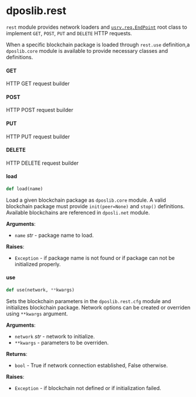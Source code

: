 <a id="dposlib.rest"></a>

# dposlib.rest

`rest` module provides network loaders and [`usrv.req.EndPoint`](
    https://github.com/Moustikitos/micro-server/blob/master/usrv/req.py#L33
) root class to implement `GET`, `POST`, `PUT` and `DELETE` HTTP requests.

When a specific blockchain package is loaded through `rest.use` definition,a
`dposlib.core` module is available to provide necessary classes and
definitions.

<a id="dposlib.rest.GET"></a>

#### GET

HTTP GET request builder

<a id="dposlib.rest.POST"></a>

#### POST

HTTP POST request builder

<a id="dposlib.rest.PUT"></a>

#### PUT

HTTP PUT request builder

<a id="dposlib.rest.DELETE"></a>

#### DELETE

HTTP DELETE request builder

<a id="dposlib.rest.load"></a>

#### load

```python
def load(name)
```

Load a given blockchain package as `dposlib.core` module. A valid
blockchain package must provide `init(peer=None)` and `stop()` definitions.
Available blockchains are referenced in `dposli.net` module.

**Arguments**:

- `name` _str_ - package name to load.
  

**Raises**:

- `Exception` - if package name is not found or if package can not be
  initialized properly.

<a id="dposlib.rest.use"></a>

#### use

```python
def use(network, **kwargs)
```

Sets the blockchain parameters in the `dposlib.rest.cfg` module and
initializes blockchain package. Network options can be created or overriden
using `**kwargs` argument.

**Arguments**:

- `network` _str_ - network to initialize.
- `**kwargs` - parameters to be overriden.
  

**Returns**:

- `bool` - True if network connection established, False otherwise.
  

**Raises**:

- `Exception` - if blockchain not defined or if initialization failed.

